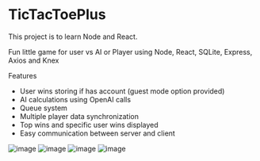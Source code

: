 # TicTacToePlus

This project is to learn Node and React.

Fun little game for user vs AI or Player using 
Node, React, SQLite, Express, Axios and Knex 

Features 

- User wins storing if has account (guest mode option
  provided)
- AI calculations using OpenAI calls
- Queue system
- Multiple player data synchronization
- Top wins and specific user wins displayed
- Easy communication between server and client
  
![image](https://github.com/user-attachments/assets/58fe7d23-8543-4a3b-938f-85164d4be5aa)
![image](https://github.com/user-attachments/assets/256bda58-43f7-46bc-8d8e-6c364f4f8f34)
![image](https://github.com/user-attachments/assets/8603c55a-38a3-44f5-9798-ceaf1e2b3127)
![image](https://github.com/user-attachments/assets/9ce7caac-0e0c-4aa8-bb52-d6de6ee57d15)

